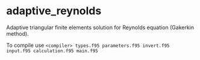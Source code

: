 # adaptive_reynolds
Adaptive triangular finite elements solution for Reynolds equation (Gakerkin method).

To compile use `<compiler> types.f95 parameters.f95 invert.f95 input.f95 calculation.f95 main.f95`
